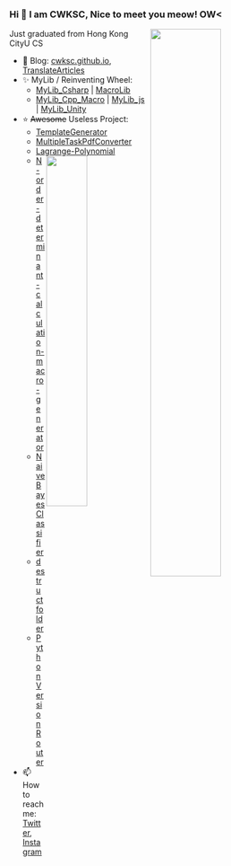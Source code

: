### Hi 👋 I am CWKSC, Nice to meet you meow! OW<

<img width="50%" align="right" src="https://github-readme-stats.vercel.app/api?username=CWKSC&theme=react" />

Just graduated from Hong Kong CityU CS

- :book: Blog: [cwksc.github.io](https://cwksc.github.io/), [TranslateArticles](https://cwksc.github.io/TranslateArticles/)
- :sparkles: MyLib / Reinventing Wheel: 
  - [MyLib_Csharp](https://github.com/CWKSC/MyLib_Csharp) | [MacroLib](https://github.com/CWKSC/MacroLib)
  - [MyLib_Cpp_Macro](https://github.com/CWKSC/MyLib_Cpp_Macro) | [MyLib_js](https://github.com/CWKSC/MyLib_js) | [MyLib_Unity](https://github.com/CWKSC/MyLib_Unity)
- :star: ~~Awesome~~ Useless Project: 
  - [TemplateGenerator](https://github.com/CWKSC/TemplateGenerator)
  - [MultipleTaskPdfConverter](https://github.com/CWKSC/MultipleTaskPdfConverter) 
  - [Lagrange-Polynomial](https://github.com/CWKSC/Lagrange-Polynomial)   <img width="40%" align="right" src="https://github-readme-stats.vercel.app/api/top-langs/?username=CWKSC&layout=compact&hide=SWIG,HTML,CSS,SCSS&theme=react" />
  - [N-order-determinant-calculation-macro-generator](https://github.com/CWKSC/N-order-determinant-calculation-macro-generator)
  - [NaiveBayesClassifier](https://github.com/CWKSC/NaiveBayesClassifier)
  - [destructfolder](https://github.com/CWKSC/destructfolder)
  - [PythonVersionRouter](https://github.com/CWKSC/PythonVersionRouter)
- 📫 How to reach me: [Twitter](https://twitter.com/realCWKSC), [Instagram](https://www.instagram.com/cwksc/)


<!--
**CWKSC/CWKSC** is a ✨ _special_ ✨ repository because its `README.md` (this file) appears on your GitHub profile.

Here are some ideas to get you started:

- 🔭 I’m currently working on ...
- 🌱 I’m currently learning ...
- 👯 I’m looking to collaborate on ...
- 🤔 I’m looking for help with ...
- 💬 Ask me about ...
- 📫 How to reach me: ...
- 😄 Pronouns: ...
- ⚡ Fun fact: ...

- . . . ⚡ Looking at [MyGithubRepositories](https://github.com/CWKSC/MyGithubRepositories) for more! OW<
-->

